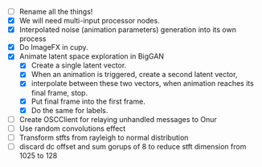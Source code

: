 - [ ] Rename all the things!
- [x] We will need multi-input processor nodes.
- [x] Interpolated noise (animation parameters) generation into its own process
- [x] Do ImageFX in cupy.
- [x] Animate latent space exploration in BigGAN
  - [x] Create a single latent vector.
  - [x] When an animation is triggered, create a second latent vector,
  - [x] interpolate between these two vectors, when animation reaches its final frame, stop.
  - [x] Put final frame into the first frame.
  - [x] Do the same for labels.
- [ ] Create OSCClient for relaying unhandled messages to Onur
- [ ] Use random convolutions effect
- [ ] Transform stfts from rayleigh to normal distribution
- [ ] discard dc offset and sum gorups of 8 to reduce stft dimension from 1025 to 128
